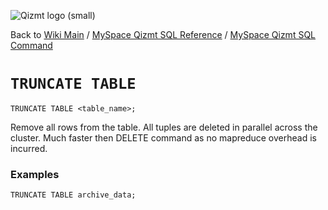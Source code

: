 <a href='Hidden comment: Image:'></a><img src='http://qizmt.googlecode.com/svn/wiki/images/Qizmt_logo_small.png' alt='Qizmt logo (small)' />

Back to <a href='Hidden comment: Link:'></a>[Wiki Main](Main.md) / [MySpace Qizmt SQL Reference](MySpaceQizmtSQLReference.md) / [MySpace Qizmt SQL Command](MySpaceQizmtSQLReferenceCommand.md)


# `TRUNCATE TABLE` #

```
TRUNCATE TABLE <table_name>;
```


Remove all rows from the table. All tuples are deleted in parallel across the cluster. Much faster then DELETE command as no mapreduce overhead is incurred.

### Examples ###

```
TRUNCATE TABLE archive_data;
```



